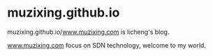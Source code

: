 muzixing.github.io
==================

muzixing.github.io/www.muzixing.com is licheng's blog.

www.muzixing.com focus on SDN technology, welcome to my world.
